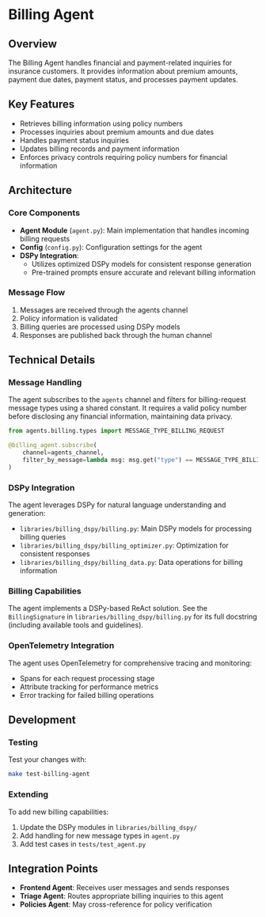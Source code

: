 # Billing Agent

## Overview

The Billing Agent handles financial and payment-related inquiries for insurance customers. It provides information about premium amounts, payment due dates, payment status, and processes payment updates.

## Key Features

- Retrieves billing information using policy numbers
- Processes inquiries about premium amounts and due dates
- Handles payment status inquiries 
- Updates billing records and payment information
- Enforces privacy controls requiring policy numbers for financial information

## Architecture

### Core Components

- **Agent Module** (`agent.py`): Main implementation that handles incoming billing requests
- **Config** (`config.py`): Configuration settings for the agent
- **DSPy Integration**: 
  - Utilizes optimized DSPy models for consistent response generation
  - Pre-trained prompts ensure accurate and relevant billing information

### Message Flow

1. Messages are received through the agents channel
2. Policy information is validated
3. Billing queries are processed using DSPy models
4. Responses are published back through the human channel

## Technical Details

### Message Handling

The agent subscribes to the `agents` channel and filters for billing-request message types using a shared constant. It requires a valid policy number before disclosing any financial information, maintaining data privacy.

```python
from agents.billing.types import MESSAGE_TYPE_BILLING_REQUEST

@billing_agent.subscribe(
    channel=agents_channel,
    filter_by_message=lambda msg: msg.get("type") == MESSAGE_TYPE_BILLING_REQUEST,
)
```

### DSPy Integration

The agent leverages DSPy for natural language understanding and generation:

  - `libraries/billing_dspy/billing.py`: Main DSPy models for processing billing queries
  - `libraries/billing_dspy/billing_optimizer.py`: Optimization for consistent responses
  - `libraries/billing_dspy/billing_data.py`: Data operations for billing information

### Billing Capabilities

The agent implements a DSPy-based ReAct solution.  See the `BillingSignature` in
`libraries/billing_dspy/billing.py` for its full docstring (including available
tools and guidelines).

### OpenTelemetry Integration

The agent uses OpenTelemetry for comprehensive tracing and monitoring:

- Spans for each request processing stage
- Attribute tracking for performance metrics
- Error tracking for failed billing operations

## Development

### Testing

Test your changes with:

```bash
make test-billing-agent
```

### Extending

To add new billing capabilities:

1. Update the DSPy modules in `libraries/billing_dspy/`
2. Add handling for new message types in `agent.py`
3. Add test cases in `tests/test_agent.py`

## Integration Points

- **Frontend Agent**: Receives user messages and sends responses
- **Triage Agent**: Routes appropriate billing inquiries to this agent
- **Policies Agent**: May cross-reference for policy verification